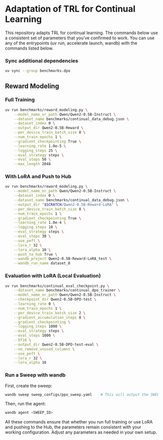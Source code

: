 # Adaptation of TRL for Continual Learning

This repository adapts TRL for continual learning. The commands below use a consistent set of parameters that you’ve confirmed to work. You can use any of the entrypoints (uv run, accelerate launch, wandb) with the commands listed below.

### Sync additional dependencies

```sh
uv sync --group benchmarks.dpo
```

## Reward Modeling

### Full Training

```sh
uv run benchmarks/reward_modeling.py \
    --model_name_or_path Qwen/Qwen2-0.5B-Instruct \
    --dataset_name benchmarks/continual_data_debug.json \
    --dataset_index 0 \
    --output_dir Qwen2-0.5B-Reward \
    --per_device_train_batch_size 8 \
    --num_train_epochs 1 \
    --gradient_checkpointing True \
    --learning_rate 1.0e-5 \
    --logging_steps 25 \
    --eval_strategy steps \
    --eval_steps 50 \
    --max_length 2048
```

### With LoRA and Push to Hub

```sh
uv run benchmarks/reward_modeling.py \
    --model_name_or_path Qwen/Qwen2-0.5B-Instruct \
    --dataset_index 0 \
    --dataset_name benchmarks/continual_data_debug.json \
    --output_dir "$SCRATCH/Qwen2-0.5B-Reward-LoRA" \
    --per_device_train_batch_size 8 \
    --num_train_epochs 1 \
    --gradient_checkpointing True \
    --learning_rate 1.0e-4 \
    --logging_steps 10 \
    --eval_strategy steps \
    --eval_steps 30 \
    --use_peft \
    --lora_r 32 \
    --lora_alpha 16 \
    --push_to_hub True \
    --wandb_project Qwen2-0.5B-Reward-LoRA_test \
    --wandb_run_name dataset_0
```

### Evaluation with LoRA (Local Evaluation)

```sh
uv run benchmarks/continual_eval_checkpoint.py \
    --dataset_name benchmarks/continual_dpo_trainer \
    --model_name_or_path Qwen/Qwen2-0.5B-Instruct \
    --checkpoint_dir Qwen2-0.5B-DPO-test \
    --learning_rate 0 \
    --num_train_epochs 1 \
    --per_device_train_batch_size 2 \
    --gradient_accumulation_steps 8 \
    --gradient_checkpointing \
    --logging_steps 1000 \
    --eval_strategy steps \
    --eval_steps 1000 \
    --bf16 \
    --output_dir Qwen2-0.5B-DPO-test-eval \
    --no_remove_unused_columns \
    --use_peft \
    --lora_r 32 \
    --lora_alpha 16
```

### Run a Sweep with wandb

First, create the sweep:

```sh
wandb sweep sweep_configs/ppo_sweep.yaml    # This will output the SWEEP_ID
```

Then, run the agent:

```sh
wandb agent <SWEEP_ID>
```

All these commands ensure that whether you run full training or use LoRA and pushing to the Hub, the parameters remain consistent with your working configuration. Adjust any parameters as needed in your own setup.
